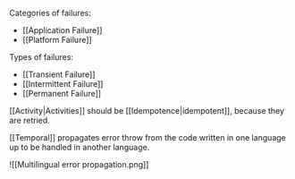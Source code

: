 Categories of failures:
- [[Application Failure]]
- [[Platform Failure]]

Types of failures:
- [[Transient Failure]]
- [[Intermittent Failure]]
- [[Permanent Failure]]

[[Activity|Activities]] should be [[Idempotence|idempotent]], because they are retried.

[[Temporal]] propagates error throw from the code written in one language up to be handled in another language.

![[Multilingual error propagation.png]]
